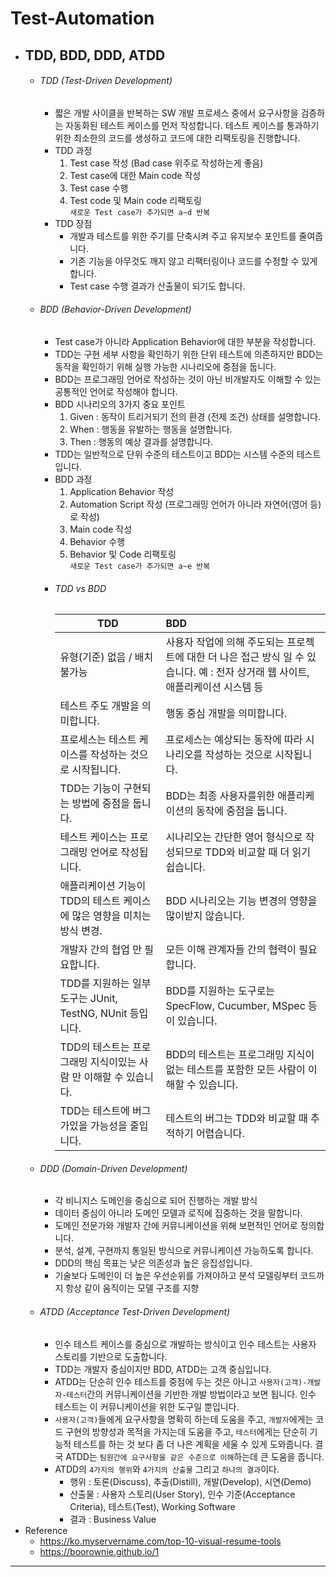 Test-Automation
===
- ## TDD, BDD, DDD, ATDD
  - ###### TDD (Test-Driven Development)
    - 짧은 개발 사이클을 반복하는 SW 개발 프로세스 중에서 요구사항을 검증하는 자동화된 테스트 케이스를 먼저 작성합니다. 테스트 케이스를 통과하기 위한 최소한의 코드를 생성하고 코드에 대한 리팩토링을 진행합니다. 
    - TDD 과정
      1. Test case 작성 (Bad case 위주로 작성하는게 좋음)
      2. Test case에 대한 Main code 작성
      3. Test case 수행
      4. Test code 및 Main code 리팩토링\
         `새로운 Test case가 추가되면 a~d 반복`
    - TDD 장점
      - 개발과 테스트를 위한 주기를 단축시켜 주고 유지보수 포인트를 줄여줍니다.
      - 기존 기능을 아무것도 깨지 않고 리팩터링이나 코드를 수정할 수 있게 합니다.
      - Test case 수행 결과가 산출물이 되기도 합니다.
  - ###### BDD (Behavior-Driven Development)
    - Test case가 아니라 Application Behavior에 대한 부분을 작성합니다.
    - TDD는 구현 세부 사항을 확인하기 위한 단위 테스트에 의존하지만 BDD는 동작을 확인하기 위해 실행 가능한 시나리오에 중점을 둡니다.
    - BDD는 프로그래밍 언어로 작성하는 것이 아닌 비개발자도 이해할 수 있는 공통적인 언어로 작성해야 합니다.
    - BDD 시나리오의 3가지 중요 포인트
      1. Given : 동작이 트리거되기 전의 환경 (전제 조건) 상태를 설명합니다.
      2. When : 행동을 유발하는 행동을 설명합니다.
      3. Then : 행동의 예상 결과를 설명합니다.
    - TDD는 일반적으로 단위 수준의 테스트이고 BDD는 시스템 수준의 테스트입니다.
    - BDD 과정
      1. Application Behavior 작성
      2. Automation Script 작성 (프로그래밍 언어가 아니라 자연어(영어 등)로 작성)
      3. Main code 작성
      4. Behavior 수행
      5. Behavior 및 Code 리팩토링\
        `새로운 Test case가 추가되면 a~e 반복`
    - ###### TDD vs BDD
      TDD | BDD
      ---|:---
      유형(기준) 없음 / 배치 불가능 | 사용자 작업에 의해 주도되는 프로젝트에 대한 더 나은 접근 방식 일 수 있습니다. 예 : 전자 상거래 웹 사이트, 애플리케이션 시스템 등
      테스트 주도 개발을 의미합니다. | 행동 중심 개발을 의미합니다.
      프로세스는 테스트 케이스를 작성하는 것으로 시작됩니다. | 프로세스는 예상되는 동작에 따라 시나리오를 작성하는 것으로 시작됩니다.
      TDD는 기능이 구현되는 방법에 중점을 둡니다.	| BDD는 최종 사용자를위한 애플리케이션의 동작에 중점을 둡니다.
      테스트 케이스는 프로그래밍 언어로 작성됩니다.	| 시나리오는 간단한 영어 형식으로 작성되므로 TDD와 비교할 때 더 읽기 쉽습니다.
      애플리케이션 기능이 TDD의 테스트 케이스에 많은 영향을 미치는 방식 변경.	| BDD 시나리오는 기능 변경의 영향을 많이받지 않습니다.
      개발자 간의 협업 만 필요합니다.	| 모든 이해 관계자들 간의 협력이 필요합니다.
      TDD를 지원하는 일부 도구는 JUnit, TestNG, NUnit 등입니다.	| BDD를 지원하는 도구로는 SpecFlow, Cucumber, MSpec 등이 있습니다.
      TDD의 테스트는 프로그래밍 지식이있는 사람 만 이해할 수 있습니다. | BDD의 테스트는 프로그래밍 지식이없는 테스트를 포함한 모든 사람이 이해할 수 있습니다.
      TDD는 테스트에 버그가있을 가능성을 줄입니다. | 테스트의 버그는 TDD와 비교할 때 추적하기 어렵습니다.
  - ###### DDD (Domain-Driven Development)
    - 각 비니지스 도메인을 중심으로 되어 진행하는 개발 방식
    - 데이터 중심이 아니라 도메인 모델과 로직에 집중하는 것을 말합니다.
    - 도메인 전문가와 개발자 간에 커뮤니케이션을 위해 보편적인 언어로 정의합니다.
    - 분석, 설계, 구현까지 통일된 방식으로 커뮤니케이션 가능하도록 합니다.
    - DDD의 핵심 목표는 낮은 의존성과 높은 응집성입니다.
    - 기술보다 도메인이 더 높은 우선순위를 가져야하고 분석 모델링부터 코드까지 항상 같이 움직이는 모델 구조를 지향
    
  - ###### ATDD (Acceptance Test-Driven Development)
    - 인수 테스트 케이스를 중심으로 개발하는 방식이고 인수 테스트는 사용자 스토리를 기반으로 도출합니다.
    - TDD는 개발자 중심이지만 BDD, ATDD는 고객 중심입니다.
    - ATDD는 단순히 인수 테스트를 중점에 두는 것은 아니고 `사용자(고객)-개발자-테스터`간의 커뮤니케이션을 기반한 개발 방법이라고 보면 됩니다. 인수 테스트는 이 커뮤니케이션을 위한 도구일 뿐입니다.
    - `사용자(고객)`들에게 요구사항을 명확히 하는데 도움을 주고, `개발자`에게는 코드 구현의 방향성과 목적을 가지는데 도움을 주고, `테스터`에게는 단순히 기능적 테스트를 하는 것 보다 좀 더 나은 계획을 세울 수 있게 도와줍니다. 결국 ATDD는 `팀원간에 요구사항을 같은 수준으로 이해`하는데 큰 도움을 줍니다.
    - ATDD의 `4가지의 행위`와 `4가지의 산출물` 그리고 `하나의 결과`이다.
      - 행위 : 토론(Discuss), 추출(Distill), 개발(Develop), 시연(Demo)
      - 산출물 : 사용자 스토리(User Story), 인수 기준(Acceptance Criteria), 테스트(Test), Working Software
      - 결과 : Business Value
- Reference
  - https://ko.myservername.com/top-10-visual-resume-tools
  - https://boorownie.github.io/1


---

